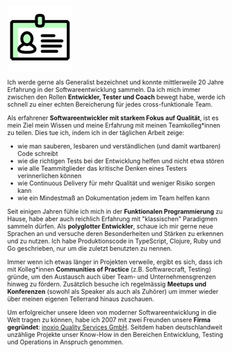 <img class="head" src="/assets/about.png">

Ich werde gerne als Generalist bezeichnet und konnte mittlerweile 20 Jahre Erfahrung in der
Softwareentwicklung sammeln. Da ich mich immer zwischen den Rollen
**Entwickler, Tester und Coach** bewegt habe, werde ich schnell zu einer
echten Bereicherung für jedes cross-funktionale Team.

Als erfahrener **Softwareentwickler mit starkem Fokus auf Qualität**,
ist es mein Ziel mein Wissen und meine Erfahrung mit meinen Teamkolleg*innen
zu teilen. Dies tue ich, indem ich in der täglichen Arbeit zeige:
* wie man sauberen, lesbaren und verständlichen (und damit wartbaren) Code schreibt
* wie die richtigen Tests bei der Entwicklung helfen und nicht etwa stören
* wie alle Teammitglieder das kritische Denken eines Testers verinnerlichen können
* wie Continuous Delivery für mehr Qualität und weniger Risiko sorgen kann
* wie ein Mindestmaß an Dokumentation jedem im Team helfen kann

Seit einigen Jahren fühle ich mich in der **Funktionalen Programmierung** zu
Hause, habe aber auch reichlich Erfahrung mit "klassischen" Paradigmen sammeln
dürfen. Als **polyglotter Entwickler**, schaue ich mir gerne neue Sprachen an
und versuche deren Besonderheiten und Stärken zu erkennen und zu nutzen. Ich habe Produktionscode in TypeScript, Clojure, Ruby und Go geschrieben, nur um die zuletzt benutzten zu nennen.

Immer wenn ich etwas länger in Projekten verweile, ergibt es sich, dass ich
mit Kolleg*innen **Communities of Practice** (z.B. Softwarecraft, Testing)
gründe, um den Austausch auch über Team- und Unternehmensgrenzen hinweg zu
fördern. Zusätzlich besuche ich regelmässig **Meetups und Konferenzen**
(sowohl als Speaker als auch als Zuhörer) um immer wieder über meinen eigenen
Tellerrand hinaus zuschauen.

Um erfolgreicher unsere Ideen von moderner Softwareentwicklung in die Welt
tragen zu können, habe ich 2007 mit zwei Freunden unsere **Firma gegründet**:
[inoxio Quality Services GmbH](https://inoxio.de).
Seitdem haben deutschlandweit unzählige Projekte unser Know-How in den
Bereichen Entwicklung, Testing und Operations in Anspruch genommen.